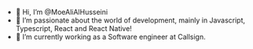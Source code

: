 - 👋 Hi, I’m @MoeAliAlHusseini
- 👀 I’m passionate about the world of development, mainly in Javascript, Typescript, React and React Native!
- 🌱 I’m currently working as a Software engineer at Callsign.

<!---
MoeAliAlHusseini/MoeAliAlHusseini is a ✨ special ✨ repository because its `README.md` (this file) appears on your GitHub profile.
You can click the Preview link to take a look at your changes.
--->

